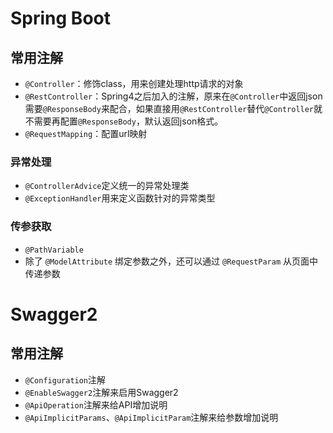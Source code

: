 # Spring Boot

## 常用注解

- `@Controller`：修饰class，用来创建处理http请求的对象
- `@RestController`：Spring4之后加入的注解，原来在`@Controller`中返回json需要`@ResponseBody`来配合，如果直接用`@RestController`替代`@Controller`就不需要再配置`@ResponseBody`，默认返回json格式。
- `@RequestMapping`：配置url映射

### 异常处理

- `@ControllerAdvice`定义统一的异常处理类
- `@ExceptionHandler`用来定义函数针对的异常类型

### 传参获取

- `@PathVariable`
- 除了 `@ModelAttribute` 绑定参数之外，还可以通过 `@RequestParam` 从页面中传递参数 





# Swagger2

## 常用注解

- `@Configuration`注解
- `@EnableSwagger2`注解来启用Swagger2
- `@ApiOperation`注解来给API增加说明
- `@ApiImplicitParams`、`@ApiImplicitParam`注解来给参数增加说明